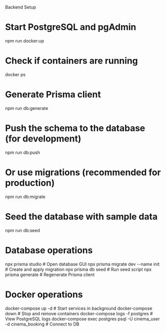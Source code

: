Backend Setup

# Start PostgreSQL and pgAdmin
npm run docker:up

# Check if containers are running
docker ps

# Generate Prisma client
npm run db:generate

# Push the schema to the database (for development)
npm run db:push

# Or use migrations (recommended for production)
npm run db:migrate

# Seed the database with sample data
npm run db:seed


# Database operations
npx prisma studio                # Open database GUI
npx prisma migrate dev --name init  # Create and apply migration
npx prisma db seed              # Run seed script
npx prisma generate             # Regenerate Prisma client

# Docker operations
docker-compose up -d            # Start services in background
docker-compose down             # Stop and remove containers
docker-compose logs -f postgres # View PostgreSQL logs
docker-compose exec postgres psql -U cinema_user -d cinema_booking  # Connect to DB